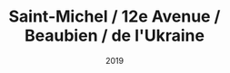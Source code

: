 ---
title: Saint-Michel / 12e Avenue / Beaubien / de l'Ukraine 
date: '2019'
type: ruelle_verte
district: rosemont
position: { lng: -73.58481662484472, lat: 45.5550671080554 }
---